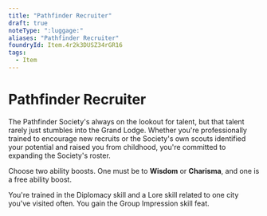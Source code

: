 ```yaml
---
title: "Pathfinder Recruiter"
draft: true
noteType: ":luggage:"
aliases: "Pathfinder Recruiter"
foundryId: Item.4r2k3DUSZ34rGR16
tags:
  - Item
---
```


# Pathfinder Recruiter

The Pathfinder Society's always on the lookout for talent, but that talent rarely just stumbles into the Grand Lodge. Whether you're professionally trained to encourage new recruits or the Society's own scouts identified your potential and raised you from childhood, you're committed to expanding the Society's roster.

Choose two ability boosts. One must be to **Wisdom** or **Charisma**, and one is a free ability boost.

You're trained in the Diplomacy skill and a Lore skill related to one city you've visited often. You gain the Group Impression skill feat.
